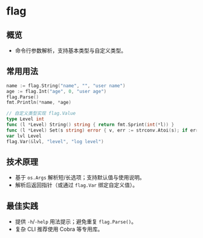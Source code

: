 # flag

## 概览
- 命令行参数解析，支持基本类型与自定义类型。

## 常用用法
```go
name := flag.String("name", "", "user name")
age := flag.Int("age", 0, "user age")
flag.Parse()
fmt.Println(*name, *age)

// 自定义类型实现 flag.Value
type Level int
func (l *Level) String() string { return fmt.Sprint(int(*l)) }
func (l *Level) Set(s string) error { v, err := strconv.Atoi(s); if err != nil {return err}; *l = Level(v); return nil }
var lvl Level
flag.Var(&lvl, "level", "log level")
```

## 技术原理
- 基于 `os.Args` 解析短/长选项；支持默认值与使用说明。
- 解析后返回指针（或通过 `flag.Var` 绑定自定义值）。

## 最佳实践
- 提供 `-h`/`-help` 用法提示；避免重复 `flag.Parse()`。
- 复杂 CLI 推荐使用 Cobra 等专用库。